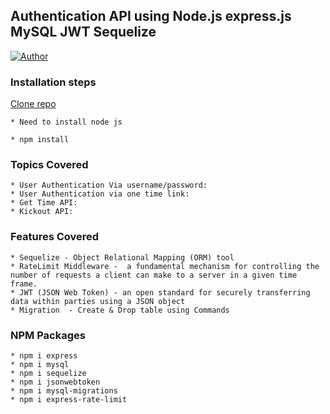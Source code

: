 ## Authentication API using Node.js express.js MySQL JWT Sequelize 

[![Author](https://img.shields.io/badge/Author-Thilagaraja-blue.svg?style=flat-square)](https://github.com/thilakace)


### Installation steps

[Clone repo](https://github.com/thilakace/auth-node-sequelize)

```
* Need to install node js

* npm install
```
### Topics Covered 
```
* User Authentication Via username/password:
* User Authentication via one time link:
* Get Time API:
* Kickout API:
```
### Features Covered 
```
* Sequelize - Object Relational Mapping (ORM) tool
* RateLimit Middleware -  a fundamental mechanism for controlling the number of requests a client can make to a server in a given time frame.
* JWT (JSON Web Token) - an open standard for securely transferring data within parties using a JSON object
* Migration  - Create & Drop table using Commands
```

### NPM Packages 
```
* npm i express
* npm i mysql
* npm i sequelize
* npm i jsonwebtoken
* npm i mysql-migrations
* npm i express-rate-limit
```